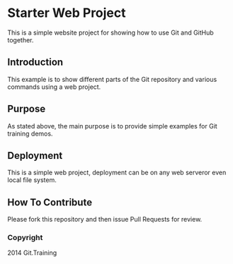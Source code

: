 # Starter Web Project

This is a simple website project for showing how to use Git and GitHub together.

## Introduction

This example is to show different parts of the Git repository and various commands using a web project.

## Purpose

As stated above, the main purpose is to provide simple examples for Git training demos.

## Deployment

This is a simple web project, deployment can be on any web serveror even local file system.

## How To Contribute

Please fork this repository and then issue Pull Requests for review.

### Copyright
2014 Git.Training
